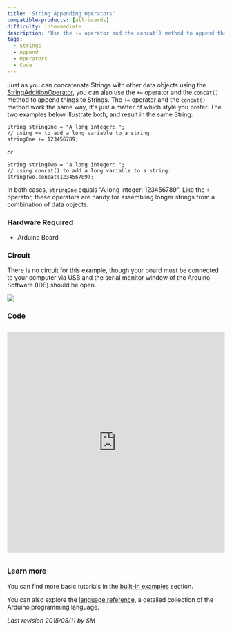 ```yaml
---
title: 'String Appending Operators'
compatible-products: [all-boards]
difficulty: intermediate
description: 'Use the += operator and the concat() method to append things to Strings.'
tags:
  - Strings
  - Append
  - Operators
  - Code
---
```


Just as you can concatenate Strings with other data objects using the [StringAdditionOperator](/built-in-examples/strings/StringAdditionOperator), you can also use the `+=` operator and the `concat()` method to append things to Strings. The `+=` operator and the `concat()` method work the same way, it's just a matter of which style you prefer.  The two examples below illustrate both, and result in the same String:

```arduino
String stringOne = "A long integer: ";
// using += to add a long variable to a string:
stringOne += 123456789;
```

or

```arduino
String stringTwo = "A long integer: ";
// using concat() to add a long variable to a string:
stringTwo.concat(123456789);
```

In both cases, `stringOne` equals "A long integer: 123456789". Like the `+` operator, these operators are handy for assembling longer strings from a combination of data objects.

### Hardware Required

- Arduino Board

### Circuit

There is no circuit for this example, though your board must be connected to your computer via USB and the serial monitor window of the Arduino Software (IDE) should be open.

![](assets/circuit.png)


### Code

<iframe src='https://create.arduino.cc/example/builtin/08.Strings%5CStringAppendOperator/StringAppendOperator/preview?embed&snippet' style='height:510px;width:100%;margin:10px 0' frameborder='0'></iframe>

### Learn more

You can find more basic tutorials in the [built-in examples](/built-in-examples) section.

You can also explore the [language reference](https://www.arduino.cc/reference/en/), a detailed collection of the Arduino programming language.

*Last revision 2015/08/11 by SM*